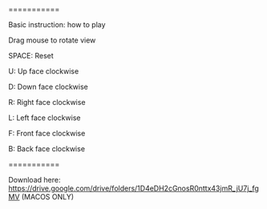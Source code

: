 ===========

Basic instruction: how to play

Drag mouse to rotate view

SPACE: Reset

U: Up face clockwise

D: Down face clockwise

R: Right face clockwise

L: Left face clockwise

F: Front face clockwise


B: Back face clockwise


===========


Download here: https://drive.google.com/drive/folders/1D4eDH2cGnosR0nttx43jmR_jU7j_fgMV (MACOS ONLY) 
